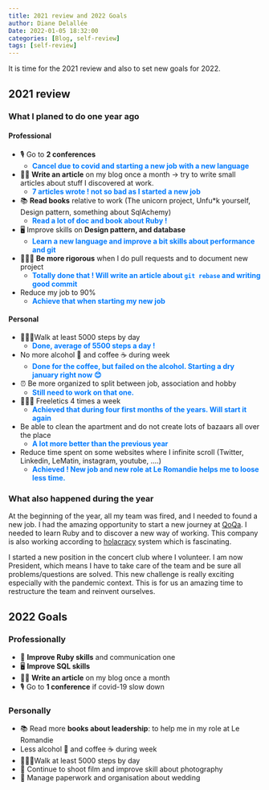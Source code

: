 ```yaml
---
title: 2021 review and 2022 Goals
author: Diane Delallée
Date: 2022-01-05 18:32:00
categories: [Blog, self-review]
tags: [self-review]
---
```


It is time for the 2021 review and also to set new goals for 2022.

## 2021 review
### What I planed to do one year ago

#### Professional
- 🎙 Go to **2 conferences**
  - <span style="color:#007bff; font-weight:bold;"> Cancel due to covid and starting a new job with a new language </span>
- ✍🏼 **Write an article** on my blog once a month -> try to write small articles about stuff I discovered at work.
  - <span style="color:#007bff; font-weight:bold;"> 7 articles wrote ! not so bad as I started a new job </span>
- 📚 **Read books** relative to work (The unicorn project, Unfu*k yourself, Design pattern, something about SqlAchemy)
  - <span style="color:#007bff; font-weight:bold;"> Read a lot of doc and book about Ruby ! </span>
- 🖥 Improve skills on **Design pattern, and database**
  - <span style="color:#007bff; font-weight:bold;"> Learn a new language and improve a bit skills about performance and git </span>
- 🧘🏽‍♀️ **Be more rigorous** when I do pull requests and to document new project
  - <span style="color:#007bff; font-weight:bold;"> Totally done that ! Will write an article about `git rebase` and writing good commit </span>
- Reduce my job to 90%
  - <span style="color:#007bff; font-weight:bold;"> Achieve that when starting my new job </span>

#### Personal

- 🚶🏽‍♀️Walk at least 5000 steps by day
  - <span style="color:#007bff; font-weight:bold;"> Done, average of 5500 steps a day ! </span>
- No more alcohol 🍺 and coffee ☕ during week
  - <span style="color:#007bff; font-weight:bold;"> Done for the coffee, but failed on the alcohol. Starting a dry january right now 😊 </span>
- ⏰ Be more organized to split between job, association and hobby
  - <span style="color:#007bff; font-weight:bold;"> Still need to work on that one. </span>
- 🤸🏽‍♀️ Freeletics 4 times a week
  - <span style="color:#007bff; font-weight:bold;"> Achieved that during four first months of the years. Will start it again</span>
- Be able to clean the apartment and do not create lots of bazaars all over the place
  - <span style="color:#007bff; font-weight:bold;"> A lot more better than the previous year </span>
- Reduce time spent on some websites where I infinite scroll (Twitter, Linkedin, LeMatin, instagram, youtube, ....)
  - <span style="color:#007bff; font-weight:bold;"> Achieved ! New job and new role at Le Romandie helps me to loose less time. </span>


### What also happened during the year

At the beginning of the year, all my team was fired, and I needed to found a new job. I had the amazing opportunity to start a new journey
at [QoQa](https://www.qoqa.ch/fr). I needed to learn Ruby and to discover a new way of working. This company is also working according to [holacracy](https://fr.wikipedia.org/wiki/Holacratie) 
system which is fascinating.

I started a new position in the concert club where I volunteer. I am now President, which means I have to take care of the team and be sure all problems/questions are solved.
This new challenge is really exciting especially with the pandemic context. This is for us an amazing time to restructure the team and reinvent ourselves.

## 2022 Goals

### Professionally

- 💎 **Improve Ruby skills** and communication one
- 🖥 **Improve SQL skills**
- ✍🏼 **Write an article** on my blog once a month 
- 🎙 Go to **1 conference** if covid-19 slow down

### Personally

- 📚 Read more **books about leadership**: to help me in my role at Le Romandie
- Less alcohol 🍺 and coffee ☕ during week
- 🚶🏽‍♀️Walk at least 5000 steps by day
- 📸 Continue to shoot film and improve skill about photography
- 💍 Manage paperwork and organisation about wedding